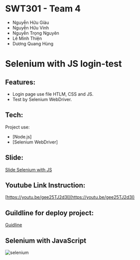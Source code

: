 # SWT301 - Team 4
- Nguyễn Hữu Giàu
- Nguyễn Hữu Vinh
- Nguyễn Trọng Nguyên
- Lê Minh Thiện
- Dương Quang Hùng

# Selenium with JS login-test

## Features:

- Login page use file HTLM, CSS and JS.
- Test by Selenium WebDriver.

## Tech:

Project use:

- [Node.js]
- [Selenium WebDriver]

## Slide:
[Slide Selenium with JS](https://docs.google.com/presentation/d/1hWaF_INosbZNn7oZpWepab-_KTMZU79g/edit?usp=sharing&ouid=100535088785222488815&rtpof=true&sd=true)

## Youtube Link Instruction:
[https://youtu.be/gee25TJ2d3I](https://youtu.be/gee25TJ2d3I)

## Guildline for deploy project:
[Guidline](https://drive.google.com/file/d/1Ba_tPNzUrSH3YYXy6Qs6ZfyWYfEKpIXI/view?usp=sharing)

## Selenium with JavaScript
![selenium](https://user-images.githubusercontent.com/59761844/178297407-c4d30ce8-4bd7-4dd0-a63c-4dee1b372de4.png)
